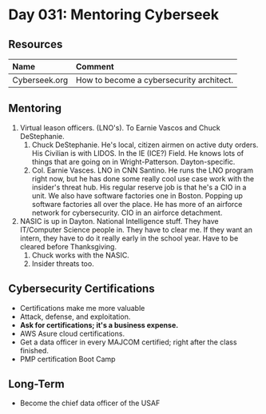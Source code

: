 # Day 031: Mentoring Cyberseek

## Resources

| Name | Comment |
| :--- | :--- |
| Cyberseek.org | How to become a cybersecurity architect. |

## Mentoring

1. Virtual leason officers. \(LNO's\). To Earnie Vascos and Chuck DeStephanie.
   1. Chuck DeStephanie. He's local, citizen airmen on active duty orders. His Civilian is with LIDOS. In the IE \(ICE?\) Field. He knows lots of things that are going on in Wright-Patterson. Dayton-specific.
   2. Col. Earnie Vasces. LNO in CNN Santino. He runs the LNO program right now, but he has done some really cool use case work with the insider's threat hub. His regular reserve job is that he's a CIO in a unit. We also have software factories one in Boston. Popping up software factories all over the place. He has more of an airforce network for cybersecurity. CIO in an airforce detachment.
2. NASIC is up in Dayton. National Intelligence stuff. They have IT/Computer Science people in. They have to clear me. If they want an intern, they have to do it really early in the school year. Have to be cleared before Thanksgiving. 
   1. Chuck works with the NASIC.
   2. Insider threats too.

## Cybersecurity Certifications

* Certifications make me more valuable
* Attack, defense, and exploitation.
* **Ask for certifications; it's a business expense.**
* AWS Asure cloud certifications.
* Get a data officer in every MAJCOM certified; right after the class finished.
* PMP certification Boot Camp



## Long-Term

* Become the chief data officer of the USAF





